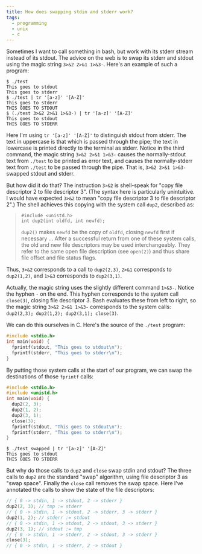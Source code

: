 ```yaml
---
title: How does swapping stdin and stderr work?
tags:
  - programming
  - unix
  - c
---
```


Sometimes I want to call something in bash,
but work with its stderr stream instead of its stdout.
The advice on the web is to swap its stderr and stdout
using the magic string `3>&2 2>&1 1>&3-`.
Here's an example of such a program:

```console
$ ./test
This goes to stdout
This goes to stderr
$ ./test | tr '[a-z]' '[A-Z]'
This goes to stderr
THIS GOES TO STDOUT
$ (./test 3>&2 2>&1 1>&3-) | tr '[a-z]' '[A-Z]'
This goes to stdout
THIS GOES TO STDERR
```

Here I'm using `tr '[a-z]' '[A-Z]'` to distinguish stdout from stderr.
The text in uppercase is that which is passed through the pipe;
the text in lowercase is printed directly to the terminal as stderr.
Notice in the third command,
the magic string `3>&2 2>&1 1>&3-`
causes the normally-stdout text from `./test` to be printed as error text,
and causes the normally-stderr text from `./test` to be passed through the pipe.
That is, `3>&2 2>&1 1>&3-` swapped stdout and stderr.

But how did it do that?
The instruction `3>&2` is shell-speak for
"copy file descriptor 2 to file descriptor 3".
(The syntax here is particularly unintuitive.
I would have expected `3>&2` to mean "copy file descriptor 3 to file descriptor 2".)
The shell achieves this copying with the system call `dup2`,
described as:

> ```
> #include <unistd.h>
> int dup2(int oldfd, int newfd);
> ```
>
> `dup2()` makes `newfd` be the copy of `oldfd`, closing `newfd` first if necessary ...
> After a successful return from one of these system calls,
> the old and new file descriptors may be used interchangeably.
> They refer to the same open file description (see `open(2)`) and thus share file offset and file status flags.

Thus, `3>&2` corresponds to a call to `dup2(2,3)`,
`2>&1` corresponds to `dup2(1,2)`,
and `1>&3` corresponds to `dup2(3,1)`.

Actually, the magic string uses the slightly different command `1>&3-`.
Notice the hyphen `-` on the end.
This hyphen corresponds to the system call `close(3)`,
closing file descriptor 3.
Bash evaluates these from left to right,
so the magic string `3>&2 2>&1 1>&3-`
corresponds to the system calls:
`dup2(2,3); dup2(1,2); dup2(3,1); close(3)`.

We can do this ourselves in C.
Here's the source of the `./test` program:

```c
#include <stdio.h>
int main(void) {
  fprintf(stdout, "This goes to stdout\n");
  fprintf(stderr, "This goes to stderr\n");
}
```

By putting those system calls at the start of our program,
we can swap the destinations of those `fprintf` calls:

```c
#include <stdio.h>
#include <unistd.h>
int main(void) {
  dup2(2, 3);
  dup2(1, 2);
  dup2(3, 1);
  close(3);
  fprintf(stdout, "This goes to stdout\n");
  fprintf(stderr, "This goes to stderr\n");
}
```

```console
$ ./test_swapped | tr '[a-z]' '[A-Z]'
This goes to stdout
THIS GOES TO STDERR
```

But why do those calls to `dup2` and `close` swap stdin and stdout?
The three calls to `dup2` are the standard "swap" algorithm,
using file descriptor 3 as "swap space".
Finally the `close` call removes the swap space.
Here I've annotated the calls to show the state of the file descriptors:

```c
// { 0 -> stdin, 1 -> stdout, 2 -> stderr }
dup2(2, 3); // tmp := stderr
// { 0 -> stdin, 1 -> stdout, 2 -> stderr, 3 -> stderr }
dup2(1, 2); // stderr := stdout
// { 0 -> stdin, 1 -> stdout, 2 -> stdout, 3 -> stderr }
dup2(3, 1); // stdout := tmp
// { 0 -> stdin, 1 -> stderr, 2 -> stdout, 3 -> stderr }
close(3);
// { 0 -> stdin, 1 -> stderr, 2 -> stdout }
```

